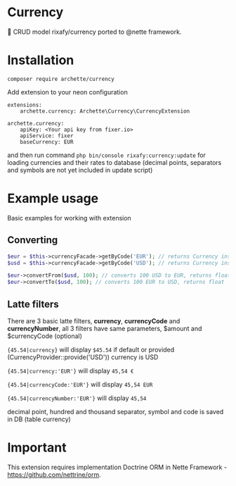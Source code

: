 # Currency
💱 CRUD model rixafy/currency ported to @nette framework.

# Installation
```
composer require archette/currency
```

Add extension to your neon configuration
```neon
extensions:
    archette.currency: Archette\Currency\CurrencyExtension

archette.currency:
    apiKey: <Your api key from fixer.io>
    apiService: fixer
    baseCurrency: EUR
```

and then run command ``php bin/console rixafy:currency:update`` for loading currencies and their rates to database (decimal points, separators and symbols are not yet included in update script)

# Example usage

Basic examples for working with extension

## Converting
```PHP
$eur = $this->currencyFacade->getByCode('EUR'); // returns Currency instance
$usd = $this->currencyFacade->getByCode('USD'); // returns Currency instance

$eur->convertFrom($usd, 100); // converts 100 USD to EUR, returns float
$eur->convertTo($usd, 100); // converts 100 EUR to USD, returns float
```

## Latte filters
There are 3 basic latte filters, **currency**, **currencyCode** and **currencyNumber**, all 3 filters have same parameters, $amount and $currencyCode (optional)

``{45.54|currency}`` will display ``$45.54`` if default or provided (CurrencyProvider::provide('USD')) currency is USD

``{45.54|currency:'EUR'}`` will display ``45,54 €``

``{45.54|currencyCode:'EUR'}`` will display ``45,54 EUR``

``{45.54|currencyNumber:'EUR'}`` will display ``45,54``

decimal point, hundred and thousand separator, symbol and code is saved in DB (table currency)

# Important

This extension requires implementation Doctrine ORM in Nette Framework - https://github.com/nettrine/orm.

